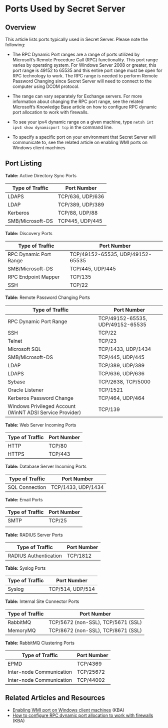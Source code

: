 [title]: # (Ports Used by Secret Server)
[tags]: # (Ports, Networking)
[priority]: #

# Ports Used by Secret Server

## Overview

This article lists ports typically used in Secret Server. Please note the following:

- The RPC Dynamic Port ranges are a range of ports utilized by Microsoft’s Remote Procedure Call (RPC) functionality. This port range varies by operating system. For Windows Server 2008 or greater, this port range is 49152 to 65535 and this entire port range must be open for RPC technology to work. The RPC range is needed to perform Remote Password Changing since Secret Server will need to connect to the computer using DCOM protocol.

- The range can vary separately for Exchange servers. For more information about changing the RPC port range, see the related Microsoft’s Knowledge Base article on how to configure RPC dynamic port allocation to work with firewalls.

- To see your ipv4 dynamic range on a given machine, type `netsh int ipv4 show dynamicport tcp` in the command line.

- To specify a specific port on your environment that Secret Server will communicate to, see the related article on enabling WMI ports on Windows client machines

## Port Listing

**Table:** Active Directory Sync Ports

| Type of Traffic  | Port Number      |
| ---------------- | ---------------- |
| LDAPS            | TCP/636, UDP/636 |
| LDAP             | TCP/389, UDP/389 |
| Kerberos         | TCP/88, UDP/88   |
| SMB/Microsoft-DS | TCP445, UDP/445  |

**Table:** Discovery Ports

| Type of Traffic        | Port Number                      |
| ---------------------- | -------------------------------- |
| RPC Dynamic Port Range | TCP/49152-65535, UDP/49152-65535 |
| SMB/Microsoft-DS       | TCP/445, UDP/445                 |
| RPC Endpoint Mapper    | TCP/135                          |
| SSH                    | TCP/22                           |

**Table:** Remote Password Changing Ports

| Type of Traffic                                          | Port Number                      |
| -------------------------------------------------------- | -------------------------------- |
| RPC Dynamic Port Range                                   | TCP/49152-65535, UDP/49152-65535 |
| SSH                                                      | TCP/22                           |
| Telnet                                                   | TCP/23                           |
| Microsoft SQL                                            | TCP/1433, UDP/1434               |
| SMB/Microsoft-DS                                         | TCP/445, UDP/445                 |
| LDAP                                                     | TCP/389, UDP/389                 |
| LDAPS                                                    | TCP/636, UDP/636                 |
| Sybase                                                   | TCP/2638, TCP/5000               |
| Oracle Listener                                          | TCP/1521                         |
| Kerberos Password Change                                 | TCP/464, UDP/464                 |
| Windows Privileged Account (WinNT ADSI Service Provider) | TCP/139                          |

**Table:** Web Server Incoming Ports

| Type of Traffic | Port Number |
| --------------- | ----------- |
| HTTP            | TCP/80      |
| HTTPS           | TCP/443     |

**Table:** Database Server Incoming Ports

| Type of Traffic | Port Number        |
| --------------- | ------------------ |
| SQL Connection  | TCP/1433, UDP/1434 |

**Table:** Email Ports

| Type of Traffic | Port Number |
| --------------- | ----------- |
| SMTP            | TCP/25      |
|                 |             |

**Table:** RADIUS Server Ports

| Type of Traffic       | Port Number |
| --------------------- | ----------- |
| RADIUS Authentication | TCP/1812    |

**Table:** Syslog Ports

| Type of Traffic | Port Number      |
| --------------- | ---------------- |
| Syslog          | TCP/514, UDP/514 |

**Table:** Internal Site Connector Ports

| Type of Traffic | Port Number                        |
| --------------- | ---------------------------------- |
| RabbitMQ        | TCP/5672 (non-SSL), TCP/5671 (SSL) |
| MemoryMQ        | TCP/8672 (non-SSL), TCP/8671 (SSL) |

**Table:** RabbitMQ Clustering Ports

| Type of Traffic                                          | Port Number                    |
| -------------------------------------------------------- | ------------------------------ |
| EPMD                                                     | TCP/4369                       |
| Inter-node Communication                                 | TCP/25672                      |
| Inter-node Communication                                 | TCP/44002                      |

## Related Articles and Resources

- [Enabling WMI port on Windows client machines](https://thycotic.force.com/support/s/article/Enabling-WMI-ports-on-Windows-client-machines) (KBA)
- [How to configure RPC dynamic port allocation to work with firewalls](https://support.microsoft.com/en-us/help/154596/how-to-configure-rpc-dynamic-port-allocation-to-work-with-firewalls) (KBA)